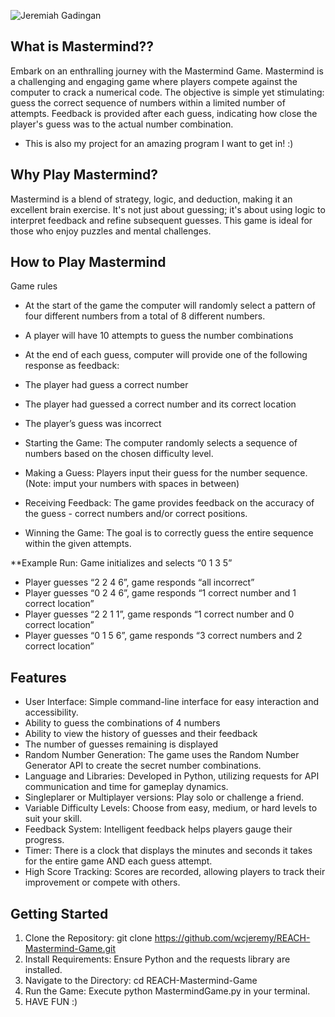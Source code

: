 ![Jeremiah Gadingan](https://github.com/wcjeremy/REACH-Mastermind-Game/assets/116251775/4b029c04-4792-4272-a575-68d559ad0ecd)



## What is Mastermind??
 
Embark on an enthralling journey with the Mastermind Game. Mastermind is a challenging and engaging game where players compete against the computer to crack a numerical code. The objective is simple yet stimulating: guess the correct sequence of numbers within a limited number of attempts. Feedback is provided after each guess, indicating how close the player's guess was to the actual number combination. 
* This is also my project for an amazing program I want to get in! :)

## Why Play Mastermind?

Mastermind is a blend of strategy, logic, and deduction, making it an excellent brain exercise. It's not just about guessing; it's about using logic to interpret feedback and refine subsequent guesses. This game is ideal for those who enjoy puzzles and mental challenges.

## How to Play Mastermind 

Game rules
*	At the start of the game the computer will randomly select a pattern of four different numbers from a total of 8 different numbers.
*	A player will have 10 attempts to guess the number combinations
*	At the end of each guess, computer will provide one of the following response as feedback:
*	The player had guess a correct number
*	The player had guessed a correct number and its correct location
*	The player’s guess was incorrect

* Starting the Game: The computer randomly selects a sequence of numbers based on the chosen difficulty level.
* Making a Guess: Players input their guess for the number sequence. (Note: imput your numbers with spaces in between)
* Receiving Feedback: The game provides feedback on the accuracy of the guess - correct numbers and/or correct positions.
* Winning the Game: The goal is to correctly guess the entire sequence within the given attempts.

**Example Run:
Game initializes and selects “0 1 3 5”
* Player guesses “2 2 4 6”, game responds “all incorrect”
* Player guesses “0 2 4 6”, game responds “1 correct number and 1 correct location”
* Player guesses “2 2 1 1”, game responds “1 correct number and 0 correct location”
* Player guesses “0 1 5 6”, game responds “3 correct numbers and 2 correct location”


## Features

* User Interface: Simple command-line interface for easy interaction and accessibility.
* Ability to guess the combinations of 4 numbers
* Ability to view the history of guesses and their feedback
* The number of guesses remaining is displayed
* Random Number Generation: The game uses the Random Number Generator API to create the secret number combinations.
* Language and Libraries: Developed in Python, utilizing requests for API communication and time for gameplay dynamics.
* Singleplarer or Multiplayer versions: Play solo or challenge a friend.
* Variable Difficulty Levels: Choose from easy, medium, or hard levels to suit your skill.
* Feedback System: Intelligent feedback helps players gauge their progress.
* Timer: There is a clock that displays the minutes and seconds it takes for the entire game AND each guess attempt.
* High Score Tracking: Scores are recorded, allowing players to track their improvement or compete with others.

## Getting Started

1. Clone the Repository: git clone https://github.com/wcjeremy/REACH-Mastermind-Game.git 
2. Install Requirements: Ensure Python and the requests library are installed.
3. Navigate to the Directory: cd REACH-Mastermind-Game
4. Run the Game: Execute python MastermindGame.py in your terminal.
5. HAVE FUN :)
